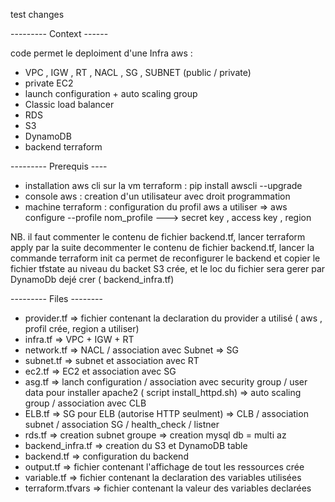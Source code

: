 test changes

--------- Context ------

code permet le deploiment d'une Infra aws :
- VPC , IGW , RT , NACL , SG , SUBNET (public / private)
- private EC2
- launch configuration + auto scaling group
- Classic load balancer
- RDS
- S3
- DynamoDB
- backend terraform 

--------- Prerequis ----

- installation aws cli sur la vm terraform : pip install awscli --upgrade
- console aws : creation d'un utilisateur avec droit programmation 
- machine terraform : configuration du profil aws a utiliser
      		      => aws configure --profile nom_profile
		           ---> secret key , access key , region

NB. 
il faut commenter le contenu de fichier backend.tf, lancer terraform apply
par la suite decommenter le contenu de fichier backend.tf, lancer la commande terraform init
ca permet de reconfigurer le backend et copier le fichier tfstate au niveau du backet S3 crée, et le loc du fichier sera gerer par DynamoDb dejé crer ( backend_infra.tf)



--------- Files --------

- provider.tf
	=> fichier contenant la declaration du provider a utilisé ( aws , profil crée, region a utiliser) 
- infra.tf 
	=> VPC + IGW + RT 	
- network.tf 
	=> NACL / association avec Subnet 
	=> SG 
- subnet.tf 
	=> subnet et association avec RT 
- ec2.tf 
	=> EC2 et association avec SG
- asg.tf
	=> lanch configuration / association avec security group / user data pour installer apache2 ( script install_httpd.sh)
	=> auto scaling group / association avec CLB
- ELB.tf
	=> SG pour ELB (autorise HTTP seulment)
	=> CLB / association subnet / association SG / health_check / listner
- rds.tf
	=> creation subnet groupe
        => creation mysql db = multi az
- backend_infra.tf
	=> creation du S3 et DynamoDB table
- backend.tf
	=> configuration du backend 
- output.tf
	=> fichier contenant l'affichage de tout les ressources crée
- variable.tf
	=> fichier contenant la declaration des variables utilisées
- terraform.tfvars
	=> fichier contenant la valeur des variables declarées
	
